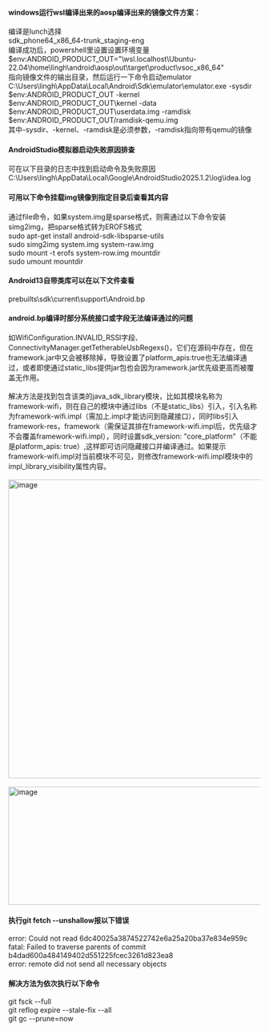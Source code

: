 #### windows运行wsl编译出来的aosp编译出来的镜像文件方案：
编译是lunch选择<br>
sdk_phone64_x86_64-trunk_staging-eng<br>
编译成功后，powershell里设置设置环境变量<br>
$env:ANDROID_PRODUCT_OUT="\\wsl.localhost\Ubuntu-22.04\home\lingh\android\aosp\out\target\product\vsoc_x86_64"<br>
指向镜像文件的输出目录，然后运行一下命令启动emulator<br>
C:\Users\lingh\AppData\Local\Android\Sdk\emulator\emulator.exe -sysdir $env:ANDROID_PRODUCT_OUT -kernel $env:ANDROID_PRODUCT_OUT\kernel -data $env:ANDROID_PRODUCT_OUT\userdata.img -ramdisk $env:ANDROID_PRODUCT_OUT/ramdisk-qemu.img<br>
其中-sysdir、-kernel、-ramdisk是必须参数，-ramdisk指向带有qemu的镜像<br>


#### AndroidStudio模拟器启动失败原因排查<br>
可在以下目录的日志中找到启动命令及失败原因<br>
C:\Users\lingh\AppData\Local\Google\AndroidStudio2025.1.2\log\idea.log<br>

#### 可用以下命令挂载img镜像到指定目录后查看其内容
通过file命令，如果system.img是sparse格式，则需通过以下命令安装simg2img，把sparse格式转为EROFS格式<br>
sudo apt-get install android-sdk-libsparse-utils<br>
sudo simg2img system.img system-raw.img<br>
sudo mount -t erofs system-row.img mountdir<br>
sudo umount mountdir

#### Android13自带类库可以在以下文件查看
prebuilts\sdk\current\support\Android.bp

#### android.bp编译时部分系统接口或字段无法编译通过的问题
如WifiConfiguration.INVALID_RSSI字段、ConnectivityManager.getTetherableUsbRegexs()，它们在源码中存在，但在framework.jar中又会被移除掉，导致设置了platform_apis:true也无法编译通过，或者即使通过static_libs提供jar包也会因为ramework.jar优先级更高而被覆盖无作用。<br><br>
解决方法是找到包含该类的java_sdk_library模块，比如其模块名称为framework-wifi，则在自己的模块中通过libs（不是static_libs）引入，引入名称为framework-wifi.impl（需加上.impl才能访问到隐藏接口），同时libs引入framework-res，framework（需保证其排在framework-wifi.impl后，优先级才不会覆盖framework-wifi.impl），同时设置sdk_version: "core_platform"（不能是platform_apis: true）,这样即可访问隐藏接口并编译通过。如果提示framework-wifi.impl对当前模块不可见，则修改framework-wifi.impl模块中的impl_library_visibility属性内容。<br><br>
<img width="821" height="596" alt="image" src="https://github.com/user-attachments/assets/a4012050-e93a-43de-93c4-9df418318b75" /><br><br>
<img width="662" height="236" alt="image" src="https://github.com/user-attachments/assets/ca4b5283-ba59-4b2a-a729-61f11e1ecc81" />


#### 执行git fetch --unshallow报以下错误
error: Could not read 6dc40025a3874522742e6a25a20ba37e834e959c<br>
fatal: Failed to traverse parents of commit b4dad600a484149402d551225fcec3261d823ea8<br>
error: remote did not send all necessary objects<br>
#### 解决方法为依次执行以下命令
git fsck --full<br>
git reflog expire --stale-fix --all<br>
git gc --prune=now<br>
